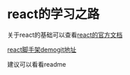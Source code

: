 # react的学习之路

关于react的基础可以查看[react的官方文档](https://react.docschina.org/docs/getting-started.html)

[react脚手架demogit地址](https://github.com/0227vera/salvatore-react)

建议可以看看readme